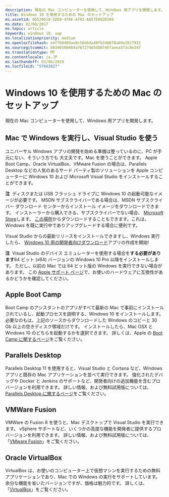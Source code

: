 ```yaml
---
description: 現在の Mac コンピューターを使用して、Windows 用アプリを開発します。
title: Windows 10 を使用するための Mac のセットアップ
ms.assetid: 6D520610-5DE0-476E-A792-AA57E002D309
ms.date: 02/08/2017
ms.topic: article
keywords: windows 10, uwp
ms.localizationpriority: medium
ms.openlocfilehash: e4f7b0469ae8c50e6da40fb248678a69a2827931
ms.sourcegitcommit: b034650b684a767274d5d88746faeea373c8e34f
ms.translationtype: MT
ms.contentlocale: ja-JP
ms.lasthandoff: 03/06/2019
ms.locfileid: "57663827"
---
```

# <a name="setting-up-your-mac-with-windows-10"></a>Windows 10 を使用するための Mac のセットアップ


現在の Mac コンピューターを使用して、Windows 用アプリを開発します。

## <a name="run-windows-on-your-mac-and-use-visual-studio"></a>Mac で Windows を実行し、Visual Studio を使う

ユニバーサル Windows アプリの開発を始める準備は整っているのに、PC が手元にない、そういう方でも 大丈夫です。Mac を使うことができます。 Apple Boot Camp、Oracle VirtualBox、VMware Fusion の場合は、Parallels Desktop などの人気のあるサード パーティ製のソリューションを Apple コンピューターに Windows 10 および Microsoft Visual Studio をインストールすることができます。

**注**  ディスクまたは USB フラッシュ ドライブに Windows 10 の起動可能なイメージが必要です。 MSDN サブスクライバーである場合は、MSDN サブスクライバー ダウンロード センターからインストール イメージをダウンロードできます。 インストーラーから購入できる、サブスクライバーでない場合、 [Microsoft Store](https://apps.microsoft.com/windows/app)します。 [この場所](https://go.microsoft.com/fwlink/?LinkId=623906)からダウンロードすることもできます。これは、Windows を既に実行中でありアップグレードする場合に便利です。

Visual Studio からの最新リリースをインストールできますし、Windows 実行したら、 [Windows 10 用の開発者向けダウンロード](https://developer.microsoft.com/en-us/windows/downloads)アプリの作成を開始!

**注**  Visual Studio のデバイス エミュレーターを使用する場合を**する必要があります**64 ビット (x64) バージョンの Windows 10 Pro 以降をインストールします。 ただし、以前の Mac では 64 ビット版の Windows を実行できない場合があります。 この [Apple サポート ページ](https://go.microsoft.com/fwlink/p/?LinkID=397959)で、お使いのハードウェアに互換性があるかどうかを確認してください。

## <a name="apple-boot-camp"></a>Apple Boot Camp

Boot Camp のアシスタントのアプリがすべて最新の Mac で事前にインストールされているし、起動プロセスを説明する、Windows 10 をインストールします。 必要なのもは、上記のソースからダウンロードした Windows のコピーと 30 Gb 以上の空きディスク領域だけです。 インストールしたら、Mac OSX と Windows 10 のどちらを起動するかを選択できます。 詳しくは、Apple の [Boot Camp に関するページ](https://go.microsoft.com/fwlink/?LinkId=623912)をご覧ください。

## <a name="parallels-desktop"></a>Parallels Desktop

Parallels Desktop 11 を使用すると、Visual Studio と Cortana など、Windows アプリと既存の Mac アプリケーションを並べて実行できます。 強化されたデバッグや Docker と Jenkins のサポートなど、開発者向けの追加機能を含むプロ バージョンを利用できます。 詳しい情報、および無料試用版については、[Parallels Desktop に関するページ](https://go.microsoft.com/fwlink/p/?LinkId=281827)をご覧ください。

## <a name="vmware-fusion"></a>VMWare Fusion

VMWare の Fusion 8 を使うと、Mac デスクトップで Visual Studio を実行できます。 vSphere サポートなど、いくつかの高度な機能を開発者に提供するプロ バージョンを利用できます。 詳しい情報、および無料試用版については、「[VMware Fusion](https://go.microsoft.com/fwlink/p/?LinkId=281826)」をご覧ください。

## <a name="oracle-virtualbox"></a>Oracle VirtualBox

VirtualBox は、お使いのコンピューター上で仮想マシンを実行するための無料アプリケーションであり、Mac での Windows の実行をサポートしています。 余分な機能を省いたバージョンですが、価格は魅力的です。 詳しくは、「[VirtualBox](https://go.microsoft.com/fwlink/p/?LinkId=280599)」をご覧ください。

